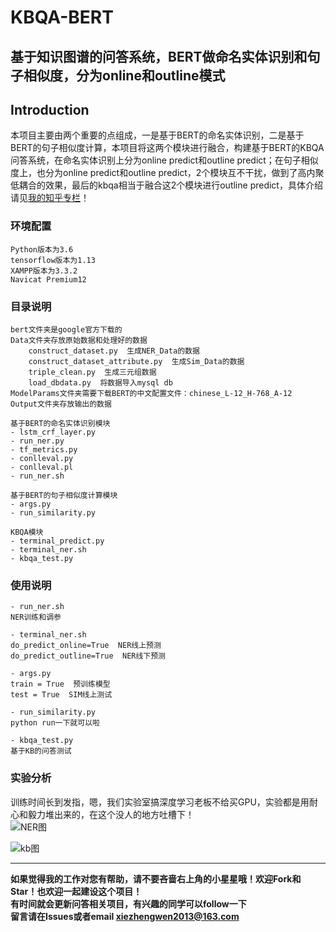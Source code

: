# KBQA-BERT
## 基于知识图谱的问答系统，BERT做命名实体识别和句子相似度，分为online和outline模式


## Introduction
本项目主要由两个重要的点组成，一是基于BERT的命名实体识别，二是基于BERT的句子相似度计算，本项目将这两个模块进行融合，构建基于BERT的KBQA问答系统，在命名实体识别上分为online predict和outline predict；在句子相似度上，也分为online predict和outline predict，2个模块互不干扰，做到了高内聚低耦合的效果，最后的kbqa相当于融合这2个模块进行outline predict，具体介绍请见[我的知乎专栏](https://zhuanlan.zhihu.com/p/62946533)！

### 环境配置

    Python版本为3.6
    tensorflow版本为1.13
    XAMPP版本为3.3.2
    Navicat Premium12

### 目录说明

    bert文件夹是google官方下载的
    Data文件夹存放原始数据和处理好的数据
        construct_dataset.py  生成NER_Data的数据
        construct_dataset_attribute.py  生成Sim_Data的数据
        triple_clean.py  生成三元组数据
        load_dbdata.py  将数据导入mysql db
    ModelParams文件夹需要下载BERT的中文配置文件：chinese_L-12_H-768_A-12
    Output文件夹存放输出的数据
    
    基于BERT的命名实体识别模块
    - lstm_crf_layer.py
    - run_ner.py
    - tf_metrics.py
    - conlleval.py
    - conlleval.pl
    - run_ner.sh
    
    基于BERT的句子相似度计算模块
    - args.py
    - run_similarity.py
    
    KBQA模块
    - terminal_predict.py
    - terminal_ner.sh
    - kbqa_test.py

 ### 使用说明

    - run_ner.sh
    NER训练和调参
    
    - terminal_ner.sh
    do_predict_online=True  NER线上预测
    do_predict_outline=True  NER线下预测
    
    - args.py
    train = True  预训练模型
    test = True  SIM线上测试
    
    - run_similarity.py
    python run一下就可以啦
    
    - kbqa_test.py
    基于KB的问答测试

 ### 实验分析
 训练时间长到发指，嗯，我们实验室搞深度学习老板不给买GPU，实验都是用耐心和毅力堆出来的，在这个没人的地方吐槽下！    
 ![NER图]( https://github.com/WenRichard/KBQA-BERT/raw/master/image/NER.jpg "分析图") 

 ![kb图]( https://github.com/WenRichard/KBQA-BERT/raw/master/image/KB.png "分析图") 

--------------------------------------------------------------
**如果觉得我的工作对您有帮助，请不要吝啬右上角的小星星哦！欢迎Fork和Star！也欢迎一起建设这个项目！**    
**有时间就会更新问答相关项目，有兴趣的同学可以follow一下**  
**留言请在Issues或者email xiezhengwen2013@163.com**
    
